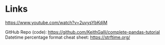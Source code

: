# Links
https://www.youtube.com/watch?v=2uvysYbKdjM 

GitHub Repo (code): https://github.com/KeithGalli/complete-pandas-tutorial
Datetime percentage format cheat sheet: https://strftime.org/